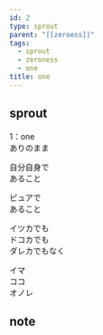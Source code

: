 ```yaml
---
id: 2
type: sprout
parent: "[[zeroess]]"
tags:
  - sprout
  - zeroness
  - one
title: one
---
```

## sprout
1：one  
ありのまま  

自分自身で  
あること  

ピュアで  
あること  

イツカでも  
ドコカでも  
ダレカでもなく  

イマ  
ココ  
オノレ  
## note

